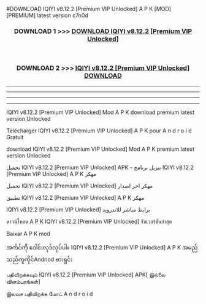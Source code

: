 #DOWNLOAD IQIYI  v8.12.2 [Premium VIP Unlocked] A P K [MOD] [PREMIUM] latest version c7n0d



<div align="center">

<h3>DOWNLOAD 1 >>> <a href="https://teeasianyam.web.app?sq=IQIYI  v8.12.2 [Premium VIP Unlocked]">DOWNLOAD IQIYI  v8.12.2 [Premium VIP Unlocked] </a></h3><br>

<h3>DOWNLOAD 2 >>> <a href="https://teeasianyam.web.app?sq=IQIYI  v8.12.2 [Premium VIP Unlocked] ">IQIYI  v8.12.2 [Premium VIP Unlocked]  DOWNLOAD </a></h3>

</div>


----------------------------------------------------------

----------------------------------------------------------

----------------------------------------------------------

----------------------------------------------------------


IQIYI  v8.12.2 [Premium VIP Unlocked]  Mod A P K download premium latest version Unlocked

Télécharger IQIYI  v8.12.2 [Premium VIP Unlocked]  A P K pour A n d r o i d Gratuit

download IQIYI  v8.12.2 [Premium VIP Unlocked]  Mod A P K premium latest version Unlocked

تحميل IQIYI  v8.12.2 [Premium VIP Unlocked]  APK - تنزيل برنامج IQIYI  v8.12.2 [Premium VIP Unlocked]  A P K مهكر

تحميل IQIYI  v8.12.2 [Premium VIP Unlocked]  مهكر اخر اصدار

تطبيق IQIYI  v8.12.2 [Premium VIP Unlocked]  A P K مهكر

IQIYI  v8.12.2 [Premium VIP Unlocked]  برابط مباشر للاندرويد

ดาวน์โหลด A P K IQIYI  v8.12.2 [Premium VIP Unlocked]  รับเวอร์ชันล่าสุด

Baixar A P K mod

အက်ပ်ကို ဒေါင်းလုဒ်လုပ်ပါ။ IQIYI  v8.12.2 [Premium VIP Unlocked]  A P K အမည်သည်ကူကိုင်Andriod ဗားရှင်း

பதிவிறக்கவும் IQIYI  v8.12.2 [Premium VIP Unlocked]  APK[ இல்லை விளம்பரங்கள்] 
 
இலவச பதிவிறக்க மோட் A n d r o i d



